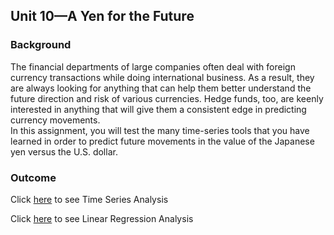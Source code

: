 ## Unit 10—A Yen for the Future

### Background

The financial departments of large companies often deal with foreign currency transactions while doing international business. As a result, they are always looking for anything that can help them better understand the future direction and risk of various currencies. Hedge funds, too, are keenly interested in anything that will give them a consistent edge in predicting currency movements. <br/>
In this assignment, you will test the many time-series tools that you have learned in order to predict future movements in the value of the Japanese yen versus the U.S. dollar.


### Outcome
Click [here](https://github.com/atefajmal27/Time_Series_and_Linear_Regression_Analysis/blob/master/Time_Series_Analysis.ipynb) to see Time Series Analysis <br/>

Click [here](https://github.com/atefajmal27/Time_Series_and_Linear_Regression_Analysis/blob/master/Linear_Regression_Analysis.ipynb) to see Linear Regression Analysis


